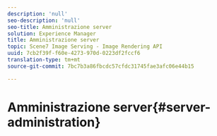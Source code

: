 ```yaml
---
description: 'null'
seo-description: 'null'
seo-title: Amministrazione server
solution: Experience Manager
title: Amministrazione server
topic: Scene7 Image Serving - Image Rendering API
uuid: 7cb2f39f-f60e-4273-970d-0223df2fccf6
translation-type: tm+mt
source-git-commit: 7bc7b3a86fbcdc57cfdc31745fae3afc06e44b15

---
```



# Amministrazione server{#server-administration}

